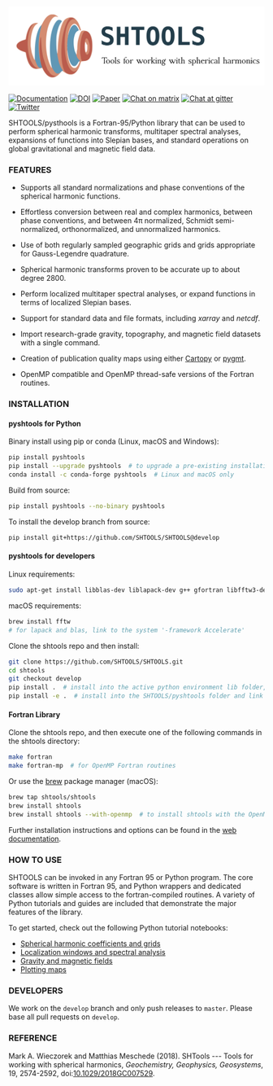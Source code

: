 ![LOGO](misc/logo.png)

[![Documentation](https://img.shields.io/badge/documentation-shtools.github.io%2FSHTOOLS%2F-yellow.svg)](https://shtools.github.io/SHTOOLS/)
[![DOI](https://zenodo.org/badge/doi/10.5281/zenodo.592762.svg)](https://doi.org/10.5281/zenodo.592762)
[![Paper](https://img.shields.io/badge/paper-10.1029/2018GC007529-orange.svg)](https://doi.org/10.1029/2018GC007529)
[![Chat on matrix](https://img.shields.io/badge/chat-on_[matrix]-4bb596.svg)](https://matrix.to/#/!SrkiFczPSWmYrlSNYF:matrix.org?via=matrix.org)
[![Chat at gitter](https://badges.gitter.im/SHTOOLS/SHTOOLS.svg)](https://gitter.im/SHTOOLS/SHTOOLS?utm_source=badge&utm_medium=badge&utm_campaign=pr-badge&utm_content=badge)
[![Twitter](https://img.shields.io/twitter/follow/pyshtools.svg?style=social&label=Follow)](https://twitter.com/intent/follow?screen_name=pyshtools)

SHTOOLS/pysthools is a Fortran-95/Python library that can be used to perform
spherical harmonic transforms, multitaper spectral analyses, expansions of functions into Slepian bases, and standard operations on global gravitational and magnetic field data.

### FEATURES ###

* Supports all standard normalizations and phase conventions of the spherical harmonic functions.

* Effortless conversion between real and complex harmonics, between phase conventions, and between 4&pi; normalized, Schmidt semi-normalized, orthonormalized, and unnormalized harmonics.

* Use of both regularly sampled geographic grids and grids appropriate for Gauss-Legendre quadrature.

* Spherical harmonic transforms proven to be accurate up to about degree 2800.

* Perform localized multitaper spectral analyses, or expand functions in terms of localized Slepian bases.

* Support for standard data and file formats, including *xarray* and *netcdf*.

* Import research-grade gravity, topography, and magnetic field datasets with a single command.

* Creation of publication quality maps using either [Cartopy](https://scitools.org.uk/cartopy) or [pygmt](https://www.pygmt.org/).

* OpenMP compatible and OpenMP thread-safe versions of the Fortran routines.

### INSTALLATION ###
#### pyshtools for Python ####

Binary install using pip or conda (Linux, macOS and Windows):
```bash
pip install pyshtools
pip install --upgrade pyshtools  # to upgrade a pre-existing installation
conda install -c conda-forge pyshtools  # Linux and macOS only
```

Build from source:
```bash
pip install pyshtools --no-binary pyshtools
```

To install the develop branch from source:
```bash
pip install git+https://github.com/SHTOOLS/SHTOOLS@develop
```

#### pyshtools for developers ####
Linux requirements:
```bash
sudo apt-get install libblas-dev liblapack-dev g++ gfortran libfftw3-dev tcsh
```
macOS requirements:
```bash
brew install fftw
# for lapack and blas, link to the system '-framework Accelerate'
```

Clone the shtools repo and then install:
```bash
git clone https://github.com/SHTOOLS/SHTOOLS.git
cd shtools
git checkout develop
pip install .  # install into the active python environment lib folder, or
pip install -e .  # install into the SHTOOLS/pyshtools folder and link to the active python environment
```

#### Fortran Library ####
Clone the shtools repo, and then execute one of the following commands in the shtools directory:
```bash
make fortran
make fortran-mp  # for OpenMP Fortran routines
```
Or use the [brew](http://brew.sh/) package manager (macOS):
```bash
brew tap shtools/shtools
brew install shtools
brew install shtools --with-openmp  # to install shtools with the OpenMP components.
```

Further installation instructions and options can be found in the [web documentation](https://shtools.github.io/SHTOOLS/).

### HOW TO USE ###

SHTOOLS can be invoked in any Fortran 95 or Python program. The core software is written in Fortran 95, and Python wrappers and dedicated classes allow simple access to the fortran-compiled routines. A variety of Python tutorials and guides are included that demonstrate the major features of the library.

To get started, check out the following Python tutorial notebooks:

* [Spherical harmonic coefficients and grids](https://shtools.github.io/SHTOOLS/pages/mydoc/notebooks/grids-and-coefficients.html)
* [Localization windows and spectral analysis](https://shtools.github.io/SHTOOLS/pages/mydoc/notebooks/localized-spectral-analysis.html)
* [Gravity and magnetic fields](https://shtools.github.io/SHTOOLS/pages/mydoc/notebooks/gravity-and-magnetic-fields.html)
* [Plotting maps](https://shtools.github.io/SHTOOLS/pages/mydoc/notebooks/plotting-maps.html)

### DEVELOPERS ###

We work on the `develop` branch and only push releases to `master`. Please base all pull requests on `develop`.

### REFERENCE ###

Mark A. Wieczorek and Matthias Meschede (2018). SHTools --- Tools for working with spherical harmonics, *Geochemistry, Geophysics, Geosystems*, 19, 2574-2592, doi:[10.1029/2018GC007529](https://doi.org/10.1029/2018GC007529).

